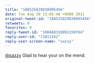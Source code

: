 ```yaml
---
title: "108525829838995456"
date: Tue Aug 30 13:05:48 +0000 2011
original-tweet-id: "108525829838995456"
retweets: 0
favorites: 0
reply-tweet-id: "108488310892150784"
reply-user-id: "13811562"
reply-user-screen-name: "sazzy"
---
```

<a href="https://twitter.com/sazzy">@sazzy</a> Glad to hear your on the mend.
